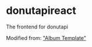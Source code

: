 # donutapireact
The frontend for donutapi

Modified from:
["Album Template"]("https://github.com/mui/material-ui/tree/v5.13.5/docs/data/material/getting-started/templates/album")